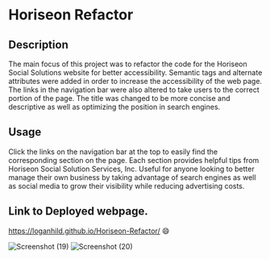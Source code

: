 # Horiseon Refactor

## Description
  The main focus of this project was to refactor the code for the Horiseon Social Solutions website for better accessibility. Semantic tags and alternate attributes were added in order to increase the accessibility of the web page. The links in the navigation bar were also altered to take users to the correct portion of the page. The title was changed to be more concise and descriptive as well as optimizing the position in search engines. 

## Usage
Click the links on the navigation bar at the top to easily find the corresponding section on the page. Each section provides helpful tips from Horiseon Social Solution Services, Inc. Useful for anyone looking to better manage their own business by taking advantage of search engines as well as social media to grow their visibility while reducing advertising costs. 

## Link to Deployed webpage.
https://loganhild.github.io/Horiseon-Refactor/
😄

![Screenshot (19)](https://user-images.githubusercontent.com/82903685/122656505-dbb28300-d120-11eb-8303-c5c45455694c.png)
![Screenshot (20)](https://user-images.githubusercontent.com/82903685/122656512-e5d48180-d120-11eb-85f7-62087867b5b1.png)
